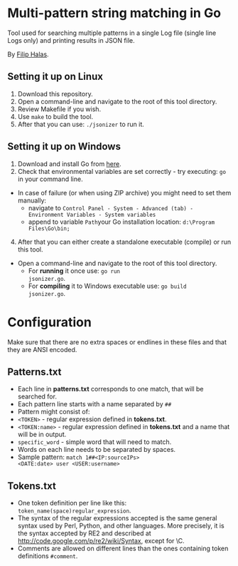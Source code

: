 Multi-pattern string matching in Go
==================
Tool used for searching multiple patterns in a single Log file (single line Logs only) and printing results in JSON file.

By <a href="mailto:xgam33@gmail.com">Filip Halas</a>.

Setting it up on Linux
-----------------------
1. Download this repository.
2. Open a command-line and navigate to the root of this tool directory.
3. Review Makefile if you wish.
4. Use <code>make</code> to build the tool.
5. After that you can use: <code>./jsonizer</code> to run it.

Setting it up on Windows
-----------------------------
1. Download and install Go from <a href="https://code.google.com/p/go/downloads/list">here</a>.
2. Check that environmental variables are set correctly - try executing: <code>go</code> in your command line.
 * In case of failure (or when using ZIP archive) you might need to set them manually:
    * navigate to <code>Control Panel - System - Advanced (tab) - Environment Variables - System variables</code>
    * append to variable <code>Path</code>your Go installation location: <code>d:\Program Files\Go\bin;</code>
4. After that you can either create a standalone executable (compile) or run this tool.
 * Open a command-line and navigate to the root of this tool directory.
    * For <b>running</b> it once use: <code>go run jsonizer.go</code>.
    * For <b>compiling</b> it to Windows executable use: <code>go build jsonizer.go</code>.

Configuration
==================
Make sure that there are no extra spaces or endlines in these files and that they are ANSI encoded.

Patterns.txt
-----------------------------
* Each line in <b>patterns.txt</b> corresponds to one match, that will be searched for.
* Each pattern line starts with a name separated by <code>##</code>
* Pattern might consist of:
 * <code>&lt;TOKEN&gt;</code> - regular expression defined in <b>tokens.txt</b>.
 * <code>&lt;TOKEN:name&gt;</code> - regular expression defined in <b>tokens.txt</b> and a name that will be in output.
 * <code>specific_word</code> - simple word that will need to match.
* Words on each line needs to be separated by spaces.
* Sample pattern: <code>match 1##&lt;IP:sourceIPs&gt; &lt;DATE:date&gt; user &lt;USER:username&gt;</code>

Tokens.txt
-----------------------------
* One token definition per line like this: <code>token_name(space)regular_expression</code>.
* The syntax of the regular expressions accepted is the same general syntax used by
Perl, Python, and other languages. 
More precisely, it is the syntax accepted by RE2 and described at http://code.google.com/p/re2/wiki/Syntax, except for \C.
* Comments are allowed on different lines than the ones containing token definitions <code>#comment</code>.

